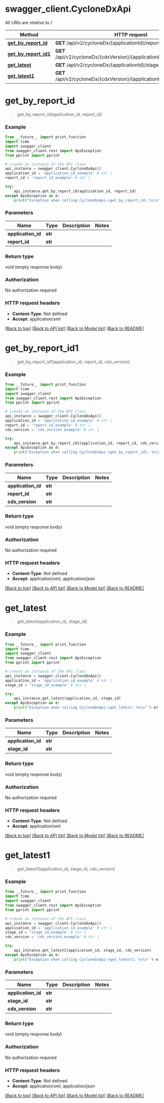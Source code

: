 # swagger_client.CycloneDxApi

All URIs are relative to */*

Method | HTTP request | Description
------------- | ------------- | -------------
[**get_by_report_id**](CycloneDxApi.md#get_by_report_id) | **GET** /api/v2/cycloneDx/{applicationId}/reports/{reportId} | 
[**get_by_report_id1**](CycloneDxApi.md#get_by_report_id1) | **GET** /api/v2/cycloneDx/{cdxVersion}/{applicationId}/reports/{reportId} | 
[**get_latest**](CycloneDxApi.md#get_latest) | **GET** /api/v2/cycloneDx/{applicationId}/stages/{stageId} | 
[**get_latest1**](CycloneDxApi.md#get_latest1) | **GET** /api/v2/cycloneDx/{cdxVersion}/{applicationId}/stages/{stageId} | 

# **get_by_report_id**
> get_by_report_id(application_id, report_id)



### Example
```python
from __future__ import print_function
import time
import swagger_client
from swagger_client.rest import ApiException
from pprint import pprint

# create an instance of the API class
api_instance = swagger_client.CycloneDxApi()
application_id = 'application_id_example' # str | 
report_id = 'report_id_example' # str | 

try:
    api_instance.get_by_report_id(application_id, report_id)
except ApiException as e:
    print("Exception when calling CycloneDxApi->get_by_report_id: %s\n" % e)
```

### Parameters

Name | Type | Description  | Notes
------------- | ------------- | ------------- | -------------
 **application_id** | **str**|  | 
 **report_id** | **str**|  | 

### Return type

void (empty response body)

### Authorization

No authorization required

### HTTP request headers

 - **Content-Type**: Not defined
 - **Accept**: application/xml

[[Back to top]](#) [[Back to API list]](../README.md#documentation-for-api-endpoints) [[Back to Model list]](../README.md#documentation-for-models) [[Back to README]](../README.md)

# **get_by_report_id1**
> get_by_report_id1(application_id, report_id, cdx_version)



### Example
```python
from __future__ import print_function
import time
import swagger_client
from swagger_client.rest import ApiException
from pprint import pprint

# create an instance of the API class
api_instance = swagger_client.CycloneDxApi()
application_id = 'application_id_example' # str | 
report_id = 'report_id_example' # str | 
cdx_version = 'cdx_version_example' # str | 

try:
    api_instance.get_by_report_id1(application_id, report_id, cdx_version)
except ApiException as e:
    print("Exception when calling CycloneDxApi->get_by_report_id1: %s\n" % e)
```

### Parameters

Name | Type | Description  | Notes
------------- | ------------- | ------------- | -------------
 **application_id** | **str**|  | 
 **report_id** | **str**|  | 
 **cdx_version** | **str**|  | 

### Return type

void (empty response body)

### Authorization

No authorization required

### HTTP request headers

 - **Content-Type**: Not defined
 - **Accept**: application/xml, application/json

[[Back to top]](#) [[Back to API list]](../README.md#documentation-for-api-endpoints) [[Back to Model list]](../README.md#documentation-for-models) [[Back to README]](../README.md)

# **get_latest**
> get_latest(application_id, stage_id)



### Example
```python
from __future__ import print_function
import time
import swagger_client
from swagger_client.rest import ApiException
from pprint import pprint

# create an instance of the API class
api_instance = swagger_client.CycloneDxApi()
application_id = 'application_id_example' # str | 
stage_id = 'stage_id_example' # str | 

try:
    api_instance.get_latest(application_id, stage_id)
except ApiException as e:
    print("Exception when calling CycloneDxApi->get_latest: %s\n" % e)
```

### Parameters

Name | Type | Description  | Notes
------------- | ------------- | ------------- | -------------
 **application_id** | **str**|  | 
 **stage_id** | **str**|  | 

### Return type

void (empty response body)

### Authorization

No authorization required

### HTTP request headers

 - **Content-Type**: Not defined
 - **Accept**: application/xml

[[Back to top]](#) [[Back to API list]](../README.md#documentation-for-api-endpoints) [[Back to Model list]](../README.md#documentation-for-models) [[Back to README]](../README.md)

# **get_latest1**
> get_latest1(application_id, stage_id, cdx_version)



### Example
```python
from __future__ import print_function
import time
import swagger_client
from swagger_client.rest import ApiException
from pprint import pprint

# create an instance of the API class
api_instance = swagger_client.CycloneDxApi()
application_id = 'application_id_example' # str | 
stage_id = 'stage_id_example' # str | 
cdx_version = 'cdx_version_example' # str | 

try:
    api_instance.get_latest1(application_id, stage_id, cdx_version)
except ApiException as e:
    print("Exception when calling CycloneDxApi->get_latest1: %s\n" % e)
```

### Parameters

Name | Type | Description  | Notes
------------- | ------------- | ------------- | -------------
 **application_id** | **str**|  | 
 **stage_id** | **str**|  | 
 **cdx_version** | **str**|  | 

### Return type

void (empty response body)

### Authorization

No authorization required

### HTTP request headers

 - **Content-Type**: Not defined
 - **Accept**: application/xml, application/json

[[Back to top]](#) [[Back to API list]](../README.md#documentation-for-api-endpoints) [[Back to Model list]](../README.md#documentation-for-models) [[Back to README]](../README.md)

